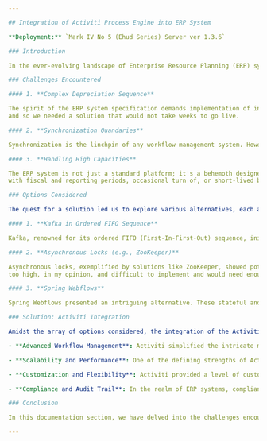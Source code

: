 ```yaml
---

## Integration of Activiti Process Engine into ERP System

**Deployment:** `Mark IV No 5 (Ehud Series) Server ver 1.3.6`

### Introduction

In the ever-evolving landscape of Enterprise Resource Planning (ERP) systems, the efficient management of complex workflows stands as a significant challenge. This documentation delves into the journey of integrating the Activiti process engine into ERP system—a journey filled with intricacies, obstacles, and triumphant solutions.

### Challenges Encountered

#### 1. **Complex Depreciation Sequence**

The spirit of the ERP system specification demands implementation of intricate multi-step processes. The depreciation sequence, in particular, presented a formidable challenge. It entailed not only automated machine processes but also crucial human input of parameters. This complexity far surpassed the capabilities of a simple request object, necessitating a more sophisticated approach. At the same time this issue came about at the deployment phase of the module
and so we needed a solution that would not take weeks to go live.

#### 2. **Synchronization Quandaries**

Synchronization is the linchpin of any workflow management system. However, ensuring that a job concludes precisely when all its tasks are complete proved to be elusive due to the inherently asynchronous nature of message queues. Asynchronous workflows, by design, lack guaranteed order. This unpredictability led to situations where the system prematurely marked a job as complete, even before the intricate sequence had reached its conclusion.

#### 3. **Handling High Capacities**

The ERP system is not just a standard platform; it's a behemoth designed to handle a vast volume of data. Specifically, it needed to navigate the depreciation of a staggering 10,000 asset-registration items, with an eventual estimate of around 100 decision points for each item. This might include user specification for individual items, policy specification for asset category items, service outlet items, depreciation methods, depreciation periods, alignment of depreciation periods
with fiscal and reporting periods, occasional turn of, or short-lived business decisions and changes, and all of these leaving behind audit trail fit for a mid-size corporate entity's government and regulatory audit. The traditional synchronous approach, while reliable, simply couldn't match the required capacity, raising concerns about performance and efficiency.

### Options Considered

The quest for a solution led us to explore various alternatives, each accompanied by its own set of pros and cons:

#### 1. **Kafka in Ordered FIFO Sequence**

Kafka, renowned for its ordered FIFO (First-In-First-Out) sequence, initially appeared as a promising solution for task management. However, as we delved deeper into its implementation, we realized the inherent complexities it introduced. Managing and maintaining this solution added layers of intricacy that we were keen to avoid. Also making Kafka synchronous would be a reversal of all that high throughput that is achieved earlier by going both asynchronous and parallel.

#### 2. **Asynchronous Locks (e.g., ZooKeeper)**

Asynchronous locks, exemplified by solutions like ZooKeeper, showed potential in resolving our synchronization challenges. They promised to enforce order in task execution. Nevertheless, as we examined these solutions, it became evident that they carried their own share of complexity. Deploying and managing such systems presented resource-intensive tasks. We would need a good amount of time to set up both unit and integration tests for that, ensuring at least 95% code coverage, which is
too high, in my opinion, and difficult to implement and would need enough tests to ensure we cover all scenarios and those darn 100 decision points. This is not a prospect that is synonymous with delivering the product on time. And we needed this module to be complete sooner as we had taken too much time (weeks) doing tests and UAT on the depreciation method calculators, and were keen to not go back to testing phase.

#### 3. **Spring Webflows**

Spring Webflows presented an intriguing alternative. These stateful and synchronous workflows seemed well-suited to our needs. However, upon closer inspection, we uncovered limitations in scalability and integration. As our ERP system continued to evolve, we required a solution that could grow with us without constraints.

### Solution: Activiti Integration

Amidst the array of options considered, the integration of the Activiti process engine stood out as the most robust and comprehensive solution. Activiti offered a wide spectrum of features and capabilities that aligned perfectly with our requirements:

- **Advanced Workflow Management**: Activiti simplified the intricate management of our complex workflows. Its intuitive workflow modeling allowed us to design and execute processes seamlessly.

- **Scalability and Performance**: One of the defining strengths of Activiti was its ability to scale gracefully. As our ERP system expanded to accommodate higher workloads, Activiti's performance remained unwavering.

- **Customization and Flexibility**: Activiti provided a level of customization and flexibility that was indispensable. Our unique business processes could be mapped seamlessly onto the Activiti framework, enabling us to tailor workflows precisely to our needs.

- **Compliance and Audit Trail**: In the realm of ERP systems, compliance and auditing are paramount. Activiti's robust auditing and reporting features proved invaluable in ensuring compliance with regulatory requirements.

### Conclusion

In this documentation section, we have delved into the challenges encountered while managing complex workflows within our ERP system. We explored multiple solutions, each with its own merits and drawbacks. The integration of the Activiti process engine emerged as the ultimate solution, empowering us to conquer complexity, achieve synchronization, and scale to new heights.

---
```

